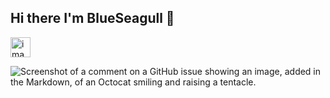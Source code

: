 ## Hi there I'm BlueSeagull 👋
<img width="32" height="32" alt="image" src="https://github.com/user-attachments/assets/ea51432e-413e-462c-ae6d-d46758962213" />

![Screenshot of a comment on a GitHub issue showing an image, added in the Markdown, of an Octocat smiling and raising a tentacle.](https://myoctocat.com/assets/images/base-octocat.svg)
